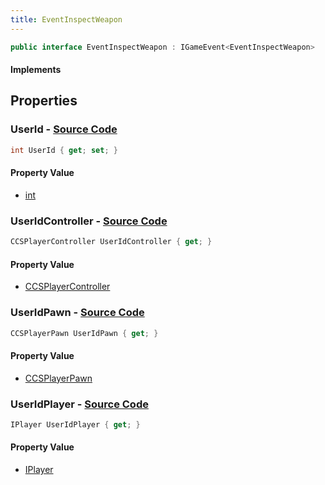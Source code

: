 ```yaml
---
title: EventInspectWeapon
---
```


```csharp
public interface EventInspectWeapon : IGameEvent<EventInspectWeapon>
```

#### Implements

## Properties

### **UserId** - [Source Code](https://github.com/swiftly-solution/swiftlys2/blob/main/managed/src/SwiftlyS2.Generated/GameEvents/Interfaces/EventInspectWeapon.cs#L37)

```csharp
int UserId { get; set; }
```

#### Property Value

- [int](https://learn.microsoft.com/dotnet/api/system.int32)

### **UserIdController** - [Source Code](https://github.com/swiftly-solution/swiftlys2/blob/main/managed/src/SwiftlyS2.Generated/GameEvents/Interfaces/EventInspectWeapon.cs#L22)

```csharp
CCSPlayerController UserIdController { get; }
```

#### Property Value

- [CCSPlayerController](/docs/api/shared/schemadefinitions/ccsplayercontroller)

### **UserIdPawn** - [Source Code](https://github.com/swiftly-solution/swiftlys2/blob/main/managed/src/SwiftlyS2.Generated/GameEvents/Interfaces/EventInspectWeapon.cs#L28)

```csharp
CCSPlayerPawn UserIdPawn { get; }
```

#### Property Value

- [CCSPlayerPawn](/docs/api/shared/schemadefinitions/ccsplayerpawn)

### **UserIdPlayer** - [Source Code](https://github.com/swiftly-solution/swiftlys2/blob/main/managed/src/SwiftlyS2.Generated/GameEvents/Interfaces/EventInspectWeapon.cs#L31)

```csharp
IPlayer UserIdPlayer { get; }
```

#### Property Value

- [IPlayer](/docs/api/shared/players/iplayer)


